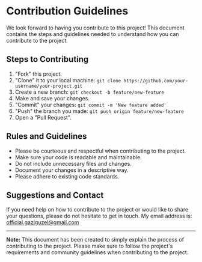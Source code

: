 # Contribution Guidelines

We look forward to having you contribute to this project! This document contains the steps and guidelines needed to understand how you can contribute to the project.

## Steps to Contributing

1. "Fork" this project.
2. "Clone" it to your local machine: `git clone https://github.com/your-username/your-project.git`
3. Create a new branch: `git checkout -b feature/new-feature`
4. Make and save your changes.
5. "Commit" your changes: `git commit -m 'New feature added'`
6. "Push" the branch you made: `git push origin feature/new-feature`
7. Open a "Pull Request".

## Rules and Guidelines

- Please be courteous and respectful when contributing to the project.
- Make sure your code is readable and maintainable.
- Do not include unnecessary files and changes.
- Document your changes in a descriptive way.
- Please adhere to existing code standards.

## Suggestions and Contact

If you need help on how to contribute to the project or would like to share your questions, please do not hesitate to get in touch. My email address is: official.gaziguzel@gmail.com

---

**Note:** This document has been created to simply explain the process of contributing to the project. Please make sure to follow the project's requirements and community guidelines when contributing to the project.
